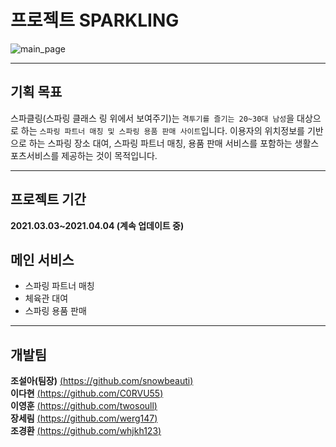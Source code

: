 # 프로젝트 SPARKLING
![main_page](https://cdn.discordapp.com/attachments/813586043332460549/831398756434837544/13-4-2021_14945_www.localhost.jpeg)
___
## 기획 목표
스파클링(스파링 클래스 링 위에서 보여주기)는 `격투기를 즐기는 20~30대 남성`을 대상으로 하는 `스파링 파트너 매칭 및 스파링 용품 판매 사이트`입니다. 이용자의 위치정보를 기반으로 하는 스파링 장소 대여, 스파링 파트너 매칭, 용품 판매 서비스를 포함하는 생활스포츠서비스를 제공하는 것이 목적입니다.
___
## 프로젝트 기간
**2021.03.03~2021.04.04 (계속 업데이트 중)**   
   

## 메인 서비스
* 스파링 파트너 매칭
* 체육관 대여
* 스파링 용품 판매
___
## 개발팀
**조설아(팀장)** [(https://github.com/snowbeauti)](https://github.com/snowbeauti)   
**이다현** [(https://github.com/C0RVU55)](https://github.com/C0RVU55)   
**이영훈** [(https://github.com/twosoull)](https://github.com/twosoull)   
**장세림** [(https://github.com/werg147)](https://github.com/werg147)   
**조경환** [(https://github.com/whjkh123)](https://github.com/whjkh123)




<!--
컴퓨터 구성 / 필수 조건 안내 (Prerequisites)
설치 안내 (Installation Process)
사용법 (Getting Started)
파일 정보 및 목록 (File Manifest)
저작권 및 사용권 정보 (Copyright / End User License)
배포자 및 개발자의 연락처 정보 (Contact Information)
알려진 버그 (Known Issues)
문제 발생에 대한 해결책 (Troubleshooting)
크레딧 (Credit)
업데이트 정보 (Change Log)
>